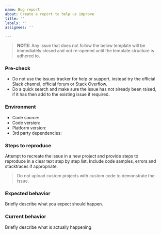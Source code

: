 ```yaml
---
name: Bug report
about: Create a report to help us improve
title: ''
labels: ''
assignees: ''

---
```


> **NOTE:** Any issue that does not follow the below template will be immediately closed and not re-opened until the template structure is adhered to.

### Pre-check

* Do not use the issues tracker for help or support, instead try the official Slack channel, official forum or Stack Overflow.
* Do a quick search and make sure the issue has not already been raised, if it has then add to the existing issue if required.

### Environment

* Code source:
* Code version:
* Platform version:
* 3rd party dependencies:

### Steps to reproduce

Attempt to recreate the issue in a new project and provide steps to reproduce in a clear text step by step list. Include code samples, errors and stacktraces if appropriate.

> Do not upload custom projects with custom code to demonstrate the issue.

### Expected behavior

Briefly describe what you expect should happen.

### Current behavior

Briefly describe what is actually happening.